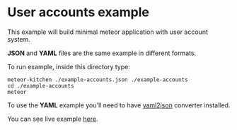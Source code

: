 User accounts example
=====================

This example will build minimal meteor application with user account system.

**JSON** and **YAML** files are the same example in different formats.


To run example, inside this directory type:

```
meteor-kitchen ./example-accounts.json ./example-accounts
cd ./example-accounts
meteor
```

To use the **YAML** example you'll need to have <a href="https://www.npmjs.org/package/yaml2json" target="_blank">yaml2json</a> converter installed.

You can see live example <a href="http://generator-accounts.meteor.com" target="_blank">here</a>.
